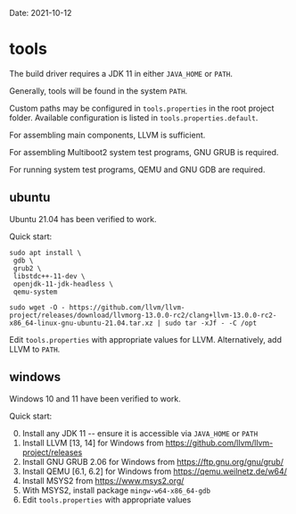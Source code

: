 Date: 2021-10-12

# tools

The build driver requires a JDK 11 in either `JAVA_HOME` or `PATH`.

Generally, tools will be found in the system `PATH`.

Custom paths may be configured in `tools.properties` in the root project folder.
Available configuration is listed in `tools.properties.default`.

For assembling main components, LLVM is sufficient.

For assembling Multiboot2 system test programs, GNU GRUB is required.

For running system test programs, QEMU and GNU GDB are required.

## ubuntu

Ubuntu 21.04 has been verified to work.

Quick start:

```shell
sudo apt install \
 gdb \
 grub2 \
 libstdc++-11-dev \
 openjdk-11-jdk-headless \
 qemu-system

sudo wget -O - https://github.com/llvm/llvm-project/releases/download/llvmorg-13.0.0-rc2/clang+llvm-13.0.0-rc2-x86_64-linux-gnu-ubuntu-21.04.tar.xz | sudo tar -xJf - -C /opt
```

Edit `tools.properties` with appropriate values for LLVM.
Alternatively, add LLVM to `PATH`.

## windows

Windows 10 and 11 have been verified to work.

Quick start:

0. Install any JDK 11 -- ensure it is accessible via `JAVA_HOME` or `PATH`
1. Install LLVM [13, 14] for Windows from https://github.com/llvm/llvm-project/releases
2. Install GNU GRUB 2.06 for Windows from https://ftp.gnu.org/gnu/grub/
3. Install QEMU [6.1, 6.2] for Windows from https://qemu.weilnetz.de/w64/
4. Install MSYS2 from https://www.msys2.org/
5. With MSYS2, install package `mingw-w64-x86_64-gdb`
7. Edit `tools.properties` with appropriate values